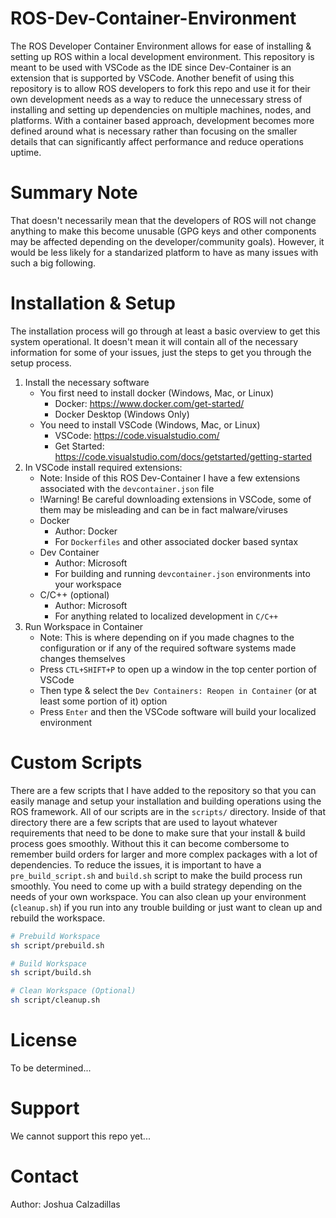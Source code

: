 # ROS-Dev-Container-Environment

The ROS Developer Container Environment allows for ease of installing & setting up ROS within a local development environment. This repository is meant to be used with VSCode as the IDE since Dev-Container is an extension that is supported by VSCode. Another benefit of using this repository is to allow ROS developers to fork this repo and use it for their own development needs as a way to reduce the unnecessary stress of installing and setting up dependencies on multiple machines, nodes, and platforms. With a container based approach, development becomes more defined around what is necessary rather than focusing on the smaller details that can significantly affect performance and reduce operations uptime. 

# Summary Note 
That doesn't necessarily mean that the developers of ROS will not change anything to make this become unusable (GPG keys and other components may be affected depending on the developer/community goals). However, it would be less likely for a standarized platform to have as many issues with such a big following.

# Installation & Setup
The installation process will go through at least a basic overview to get this system operational. It doesn't mean it will contain all of the necessary information for some of your issues, just the steps to get you through the setup process.


1. Install the necessary software
    - You first need to install docker (Windows, Mac, or Linux)
        - Docker: https://www.docker.com/get-started/
        - Docker Desktop (Windows Only)
    - You need to install VSCode (Windows, Mac, or Linux)
        - VSCode: https://code.visualstudio.com/
        - Get Started: https://code.visualstudio.com/docs/getstarted/getting-started
2. In VSCode install required extensions:
    - Note: Inside of this ROS Dev-Container I have a few extensions associated with the `devcontainer.json` file
    - !Warning! Be careful downloading extensions in VSCode, some of them may be misleading and can be in fact malware/viruses
    - Docker
        - Author: Docker
        - For `Dockerfiles` and other associated docker based syntax
    - Dev Container
        - Author: Microsoft
        - For building and running `devcontainer.json` environments into your workspace
    - C/C++ (optional)
        - Author: Microsoft
        - For anything related to localized development in `C/C++`
3. Run Workspace in Container
    - Note: This is where depending on if you made chagnes to the configuration or if any of the required software systems made changes themselves
    - Press `CTL+SHIFT+P` to open up a window in the top center portion of VSCode
    - Then type & select the `Dev Containers: Reopen in Container` (or at least some portion of it) option
    - Press `Enter` and then the VSCode software will build your localized environment

# Custom Scripts
There are a few scripts that I have added to the repository so that you can easily manage and setup your installation and building operations using the ROS framework. All of our scripts are in the `scripts/` directory. Inside of that directory there are a few scripts that are used to layout whatever requirements that need to be done to make sure that your install & build process goes smoothly. Without this it can become combersome to remember build orders for larger and more complex packages with a lot of dependencies. To reduce the issues, it is important to have a `pre_build_script.sh` and `build.sh` script to make the build process run smoothly. You need to come up with a build strategy depending on the needs of your own workspace. You can also clean up your environment (`cleanup.sh`) if you run into any trouble building or just want to clean up and rebuild the workspace.


```bash
# Prebuild Workspace
sh script/prebuild.sh

# Build Workspace
sh script/build.sh

# Clean Workspace (Optional)
sh script/cleanup.sh
```

# License
To be determined...

# Support
We cannot support this repo yet...

# Contact
Author: Joshua Calzadillas
